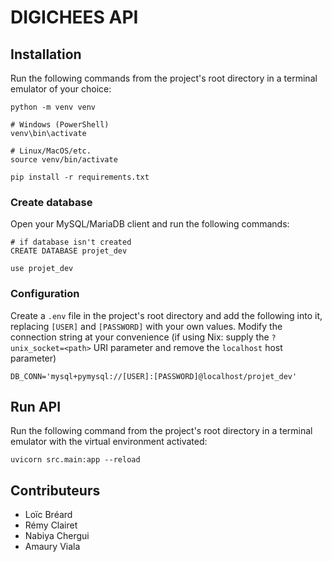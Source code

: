 # DIGICHEES API

## Installation

Run the following commands from the project's root directory in a terminal emulator of your choice:

```
python -m venv venv

# Windows (PowerShell)
venv\bin\activate

# Linux/MacOS/etc.
source venv/bin/activate

pip install -r requirements.txt
```

### Create database

Open your MySQL/MariaDB client and run the following commands:

```
# if database isn't created 
CREATE DATABASE projet_dev

use projet_dev
```

### Configuration

Create a `.env` file in the project's root directory and add the following into it, replacing `[USER]` and `[PASSWORD]` with your own values. Modify the connection string at your convenience (if using Nix: supply the `?unix_socket=<path>` URI parameter and remove the `localhost` host parameter)

```
DB_CONN='mysql+pymysql://[USER]:[PASSWORD]@localhost/projet_dev'
```

## Run API

Run the following command from the project's root directory in a terminal emulator with the virtual environment activated:

```
uvicorn src.main:app --reload
```


<!-- all the readme stuff here -->

## Contributeurs

- Loïc Bréard
- Rémy Clairet
- Nabiya Chergui
- Amaury Viala
